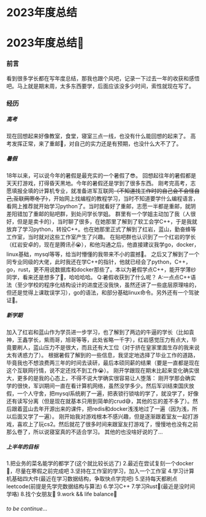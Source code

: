# 2023年度总结


<!--more-->

# 2023年度总结🥳

### 前言

看到很多学长都在写年度总结，那我也跟个风吧，记录一下过去一年的收获和感悟吧。马上就是期末周，太多东西要学，后面应该没多少时间，索性就现在写了。

### 经历

##### 高考

现在回想起来好像教室，食堂，寝室三点一线，也没有什么能回想的起来了。
高考发挥正常，来了重邮🥹，对自己的实力还是有预期，也没什么大不了了。

##### 暑假

18年以来，可以说今年的暑假是最充实的一个暑假了😎。
回想起往年的暑假都是天天打游戏，打得昏天黑地。今年的暑假还是学到了很多东西。
刚考完高考，志愿填报全填的计算机专业，就准备进军互联网~~（不知道找工作时的自己会不会怪自己,互联网寒冬了）~~，开始网上找编程的教程学习，当时不知道要学什么编程语言，看网上推荐就开始学习python了。当时就看好了重邮，志愿一半都是重邮，就阴差阳错加了重邮的贴吧群，到处问学长学姐。
群里有一个学姐主动加了我（人很好，但是是卖卡的），当时聊了很多，在她那里了解到了软工会学C++，于是我就放弃了学习python，转投C++。也在她那里正式了解到了红岩，蓝山，勤奋蜂等工作室，当时就对这些工作室产生了兴趣。
在贴吧群也认识到了一个红岩的学长（红岩安卓的，现在是腾讯✌️😭），和他沟通之后，他直接建议我学go，docker，linux基础，mysql等等，给当时懵懂的我带来不小的震撼🫨。
之后又了解到了一个同专业同级的大佬，此时我还在学C++的指针，他就已经会了python，C++，go，rust，更不用说数据库和docker那些了。本以为暑假学点C++，能开学薄纱同学，看来还是想多了🤡，哈哈哈哈。
Q:暑假收获到了什么呢？
A:一点点C++语法（至少学校的程序化结构设计的进度还没我快，虽然还讲了一些底层原理啥的，但还是觉得上课耽误学习），go的语法，和部分基础linux命令。另外还有一个驾驶证🪪。

##### 新学期

加入了红岩和蓝山作为学员进一步学习，也了解到了两边的牛逼的学长（比如袁神，王鑫学长，紫雨哥，旭哥等等，此处省略一千字），红岩感觉压力有点大，毕竟要刷人，蓝山压力不是很大，而且还有大工位（对于挤在皇家里面生存的我来说太有诱惑力了）。
根据暑假了解到的一些信息，我坚定地选择了毕业工作的道路，毕竟我也不想浪费两三年的时间去读研，最后本硕同薪的结果（要是一直都是现在这个互联网行情，说不定还找不到工作😭）。
刚开学跟现在期末比起来变化确实很大，更多的是我的心态上，不得不说大学确实很容易让人堕落：
刚开学那会确实学的很快，军训期间一直在看计算机网络，虽然没学多少。然后军训结束国庆放假，一个人守舍，把mysql系统刷了一遍，把表锁行锁啥的学了，就没学了，好像还有读写分离（但是现在就基本只用到简单的crud😅，其他的忘的差不多了）。然后跟着蓝山去年开源出来的课件，把redis和docker浅浅地过了一遍（因为浅，所以后面又学了一遍）。
刚开始我对游戏根本不感兴趣，但是逐渐跟着室友一起打游戏，喜欢上了玩cs2。然后就花了很多时间来跟室友打游戏了，慢慢地也没有之前那么卷了，所以说寝室真的不适合学习。
其他的也没啥好说的了...

##### 上半年的目标

1.把业务的菜名能学的都学了(这个就比较长远了)
2.最近在尝试复刻一个docker🐳，尽量在寒假之前完成吧
3.坚持在工作室的学习，加入一个工作室
4.学习计算机基础四大件(最近在学习数据结构，争取快点学完吧)
5.坚持每天都刷点leetcode(前提是先学完数据结构与算法)
6.学习C++
7.学习Rust🦀(最近是没时间学咯)
8.找个女朋友🫣
9.work && life balance🥹

###### to be continue...

